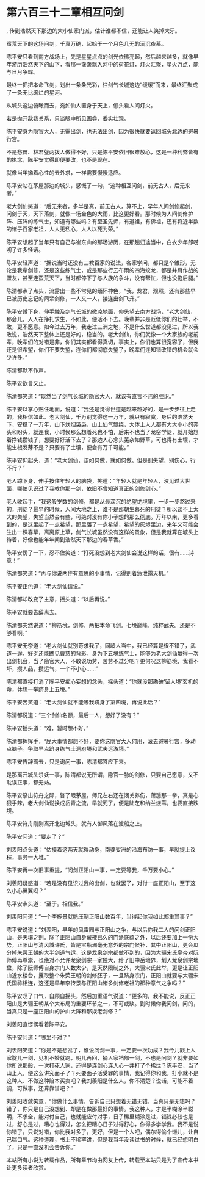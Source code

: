 # 第六百三十二章相互问剑
,  传到浩然天下那边的大小仙家门派，估计谁都不信，还能让人笑掉大牙。
   蛮荒天下的这场问剑，千真万确，起始于一个月色几无的沉沉夜幕。
   陈平安只看到南方战场上，先是星星点点的剑光依稀亮起，然后越来越多，就像早年游历浩然天下的山下，看那一盏盏飘入河中的荷花灯，灯火汇聚，星火万点，能与日月争辉。
   最终一把把本命飞剑，划出一条条光彩，往剑气长城这边“缓缓”而来，最终汇聚成了一条无比绚烂的星河。
   从城头这边俯瞰而去，宛如仙人置身于天上，低头看人间灯火。
   若是抛开敌我关系，只谈眼中所见画卷，委实壮观。
   陈平安身为隐官大人，无需出剑，也无法出剑，因为很快就要返回城头北边的避暑行宫。
   不是愁苗、林君璧两拨人做得不好，只是陈平安依旧很难放心，这是一种利弊皆有的执念，陈平安觉得即便要改，也不是现在。
   就像当年拗着心性的去外求，一样需要慢慢适应。
   陈平安站在茅屋那边的城头，感慨了一句，“这种相互问剑，前无古人，后无来者。”
   老大剑仙笑道：“后无来者，多半是真，前无古人，算不上，早年人间剑修起剑，问剑于天，天下落剑，就像一场金色的大雨，比这更好看。那时候为人间剑修护阵、压阵的练气士，知道有哪些吗？有至圣先师，有道祖，有佛祖，还有将近半数的诸子百家老祖，人人无私心，人人以死为荣。”
   陈平安想起了当年只有自己与崔东山的那场游历，在那趟归途当中，白衣少年郎唠叨了许多怪话。
   陈平安轻声道：“据说当时还没有三教百家的说法，各家学问，都只是个雏形，无论是我辈剑修，还是这些练气士，或是那些行云布雨的四海蛟龙，都是并肩作战的盟友，甚至连蛮荒天下，当时都停下了与人族的争斗，没有帮忙，但也没拖后腿。”
   陈清都点了点头，流露出一些不常见的缅怀神色，“我，龙君，观照，还有那些早已被历史忘记的同辈剑修，一人又一人，接连出剑飞升。”
   陈平安蹲下身，伸手触及剑气长城的微凉地面，仰头望去南方战场，“老大剑仙，那会儿，人人在挣扎求生，不如此，便活不下去。晚辈并非是贬低你们的壮举，不敢，更不愿意。如今过去万年，我走过三洲之地，不是什么世道都没见过，所以我敢说，浩然天下整体上还是好的，稳当的。老大剑仙，你们就像一个大家族的老前辈，晚辈们的对错是非，你们其实都看得真切，事实上，你们也算很宽容了，但我还是很希望，你们不要失望，连你们都彻底失望了，晚辈们连知错改错的机会就会少许多。”
   陈清都默不作声。
   陈平安欲言又止。
   陈清都笑道：“既然当了剑气长城的隐官大人，就该有直言不讳的胆识。”
   陈平安以掌心贴住地面，说道：“我还是觉得世道是越来越好的，是一步步往上走的，我相信如此。老大剑仙，千万别觉得这一万年，就只有寂寞，身后的浩然天下，安稳了一万年，山下炊烟袅袅，山上仙气飘绕，大体上人人都有大大小小的奔头和盼头，就连我，小时候那么想着死也不怕，后来不也当了龙窑学徒，就开始想着挣钱攒钱了，想要好好活下去了？那边人心念头芜杂如野草，可也得有土壤，才能生根发芽不是？只要有了土壤，便会有万千可能。”
   陈平安仰起头，道：“老大剑仙，该如何做，就如何做。但是别失望，别伤心，行不行？”
   老人蹲下身，伸手按住年轻人的脑袋，笑道：“年轻人就是年轻人，没见过大世面，哪怕见识过了我教你那一剑，依旧不曾知道真正的剑修剑心。”
   老人收起手，“我这般岁数的剑修，都是从最深沉的绝望绝境里，一步一步熬过来的，刑徒？最早的时候，人间大地之上，谁不是那朝生暮死的刑徒？所以谈不上太大的失望，失望当然会有些，可绝对没有你小子想的那么彻底。万年以来，更多看到的，是这里起了一点希望，那里落了一点希望，希望的灰烬里边，来年又可能会生出一棵春草，离离原上草，剑气长城虽然没有这样的景象，但是我就算在城头上待着，好像也能年年闻到浩然天下那边的春草香。”
   陈平安愣了一下，忍不住笑道：“打死没想到老大剑仙会说这样的话，很有……诗意！”
   陈清都笑道：“再与你说两件有意思的小事情，记得别着急泄露天机。”
   陈平安正色道：“老大剑仙请说。”
   陈清都却改变了主意，摇头道：“以后再说。”
   陈平安就要告辞离去。
   陈清都突然说道：“柳筋境，剑修，两把本命飞剑。七境巅峰，纯粹武夫。还是不够看啊。”
   陈平安无奈道：“老大剑仙就别苛求我了，同龄人当中，我已经算是很不错了，武道一途，好歹还能瞧见曹慈的背影。身为下五境练气士，能够为老大剑仙赢得一次出剑机会，当了隐官大人，不敢说功劳，苦劳不过分吧？更何况这柳筋境，我看不坏，攒人品，攒运气，一个不小心……”
   陈清都直接打消了陈平安痴心妄想的念头，摇头道：“你就没那勘破‘留人境’玄机的命，休想一举跻身上五境。”
   陈平安苦笑道：“老大剑仙就不能等我跻身了第四境，再说此话？”
   陈清都说道：“三个剑仙名额，最后一人，想好了没有？”
   陈平安摇头道：“难，暂时想不好。”
   陈清都挥挥手，“屁大事情都想不好，要你这隐官大人何用，滚去避暑行宫，多动点脑子。争取早点跻身练气士洞府境和武夫远游境。”
   陈平安告辞离去，只是询问一事，陈清都答应下来。
   是那离开城头杀妖一事，陈清都说无所谓，隐官一脉的剑修，只要自己愿意，又不耽误正事，都无妨。
   陈平安祭出符舟之际，瞥了眼茅屋。师兄左右还在闭关养伤，萧愻那一拳，真是心狠手辣，老大剑仙说换成岳青之流，早就死了，便是陆芝和纳兰烧苇，也要直接跌境。
   陈平安符舟刚刚离开北边城头，就有人御风落在渡船之上。
   陈平安问道：“要走了？”
   刘羡阳点头道：“估摸着这两天就得动身，南婆娑洲的沿海布防一事，早就提上议程，事务一大堆。”
   陈平安再一次旧事重提，“问剑正阳山一事，一定要等我，千万要小心。”
   刘羡阳疑惑道：“若是没有见识过我的出剑，也就罢了，对付一座正阳山，至于这么小心翼翼吗？”
   陈平安点头道：“至于。相信我。”
   刘羡阳问道：“一个李抟景就能压制正阳山数百年，当得起你我如此郑重其事？”
   陈平安说道：“刘羡阳，早年的风雷园与正阳山之争，与以后你我二人的问剑正阳山，是天壤之别。除了正阳山自身藏掖已久的门派底蕴之外，以后还要加上一份大势，正阳山与清风城许氏，皆是宝瓶洲毫无意外的宗门候补，其中正阳山，更会瓜分掉朱荧王朝的大半剑道气运，这是龙泉剑宗都做不到的，因为大骊宋氏皇帝对阮师傅再尊崇，也绝对不允许龙泉剑宗一家独大，给了旧中岳地界，划入龙泉剑宗地盘，除了阮师傅自身宗门人数太少，是天然限制之外，大骊宋氏此举，更是让正阳山近水楼台，攫取整个朱荧王朝的剑修胚子，一旦跻身宗门，正阳山就要与大骊宋氏国祚相连，这还是早年李抟景与正阳山诸多剑修老祖的那种意气之争吗？”
   陈平安叹了口气，自顾自摇头，然后加重语气说道：“更多的，我不能说，反正正阳山是大骊王朝某个大布局的重要环节之一，不可或缺。到时候你我问剑，问的，当真只是一座正阳山的护山大阵和那拨老剑修？”
   刘羡阳直愣愣看着陈平安。
   陈平安问道：“哪里不对？”
   刘羡阳笑道：“你是不是想岔了，谁说问剑一事，一定要一次功成？我今儿戳上人家腚儿一剑，见机不妙就跑，明儿再回，捅人家裆部一剑，不也是问剑？就非要如你所说那般，一次打死人家，还得是连剑心连人心一并打了个稀烂？陈平安，当了山上人，便这么讲究面子了？死要面子活受罪的事情，我记得你和我，打小就不是这种人、不做这种赔本买卖吧？我刘羡阳是什么人，你不清楚？说话，可能不着调，可做事，还算靠谱吧？”
   刘羡阳收敛笑意，“你做什么事情，告诉自己只想着无错无错，当真只是无错吗？错了，你只是自己没想到、却是在做那最好的事情。我这种人，才是半糊涂半聪明，不求全，能对付自己，也就能应付对手，日子稀里糊涂是过，锱铢必较也是过，舒心是过，糟心也得过，怎么把糟心日子过得舒心，你得多学学我。我不是说你错了，只说对错，你比我对多了，更好，但是一个人吧，偶尔得偷个懒儿，让自己喘口气。这种道理，书上不稀罕讲，但是我当年没读过书的时候，就已经想明白了，只是一直没机会告诉你。”
  本站所有小说为转载作品，所有章节均由网友上传，转载至本站只是为了宣传本书让更多读者欣赏。